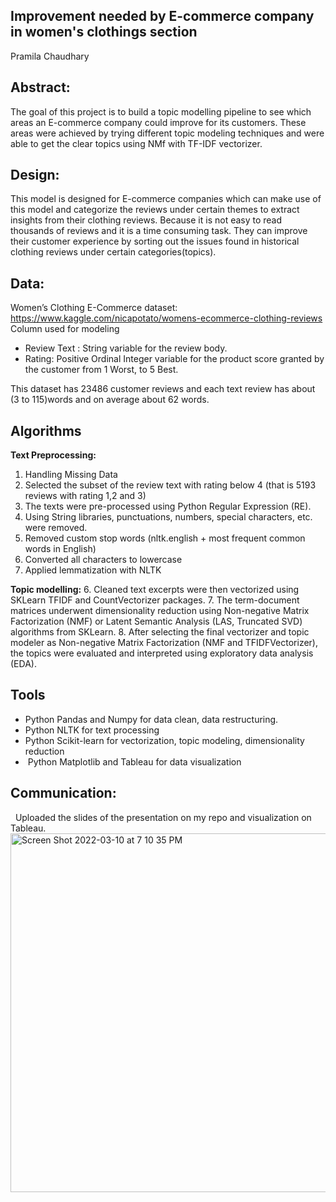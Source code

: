 ## Improvement needed by E-commerce company in women's clothings section
Pramila Chaudhary

## Abstract:
The goal of this project is to build a topic modelling pipeline to see which areas an E-commerce company could improve for its customers.
These areas were achieved by trying different topic modeling techniques and were able to get the clear topics using NMf with TF-IDF vectorizer.


## Design:
This model is designed for E-commerce companies which can make use of this model and categorize the reviews under certain themes to extract insights from their clothing reviews. 
Because it is not easy to read thousands of reviews and it is a time consuming task. They can improve their customer experience by sorting out the issues found in historical 
clothing reviews under certain categories(topics).

## Data:
Women’s Clothing E-Commerce dataset: https://www.kaggle.com/nicapotato/womens-ecommerce-clothing-reviews
Column used for modeling 
* Review Text : String variable for the review body.
* Rating: Positive Ordinal Integer variable for the product score granted by the customer from 1 Worst, to 5 Best.

This dataset has 23486 customer reviews
and each text review has about (3 to 115)words and on average about 62 words.

## Algorithms

**Text Preprocessing:**

1. Handling Missing Data
2. Selected the subset of the review text with rating below 4 (that is 5193 reviews with rating 1,2 and 3)
3. The texts were pre-processed using Python Regular Expression (RE).
4. Using String libraries, punctuations, numbers, special characters, etc. were removed. 
5. Removed custom stop words (nltk.english + most frequent common words in English)
6. Converted all characters to lowercase
7. Applied lemmatization with NLTK

**Topic modelling:**
6. Cleaned text excerpts were then vectorized using SKLearn TFIDF and CountVectorizer packages. 
7. The term-document matrices underwent dimensionality reduction using Non-negative Matrix Factorization (NMF) or Latent Semantic Analysis (LAS, Truncated SVD) algorithms from SKLearn. 
8. After selecting the final vectorizer and topic modeler as Non-negative Matrix Factorization (NMF and TFIDFVectorizer), the topics were evaluated and interpreted using exploratory data analysis (EDA).

## Tools

* Python Pandas and Numpy for data clean, data restructuring.
* Python NLTK for text processing
* Python Scikit-learn for vectorization, topic modeling, dimensionality reduction
*  Python Matplotlib and Tableau for data visualization

## Communication:
  Uploaded the slides of the presentation on my repo and visualization on Tableau.
  
  <img width="574" alt="Screen Shot 2022-03-10 at 7 10 35 PM" src="https://user-images.githubusercontent.com/89863226/157797824-63456e12-5bdd-4e71-a664-db9e3df7f62d.png">

